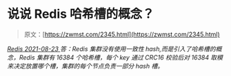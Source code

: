 <!--yml
category: 未分类
date: 0001-01-01 00:00:00
-->

# 说说 Redis 哈希槽的概念？

> 原文：[https://zwmst.com/2345.html](https://zwmst.com/2345.html)

   [ *Redis* ](https://zwmst.com/redis)*[ <time datetime="2021-08-23T09:50:22+08:00"> 2021-08-23 </time> ](https://zwmst.com/2345.html)  答：Redis 集群没有使用一致性 hash,而是引入了哈希槽的概念，Redis 集群有 16384 个哈希槽，每个 key 通过 CRC16 校验后对 16384 取模来决定放置哪个槽，集群的每个节点负责一部分 hash 槽。*